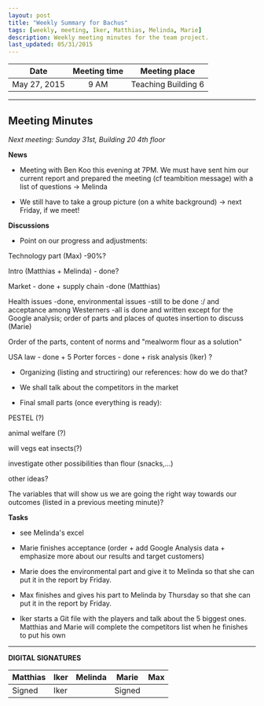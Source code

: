 ```yaml
---
layout: post
title: "Weekly Summary for Bachus"
tags: [weekly, meeting, Iker, Matthias, Melinda, Marie]
description: Weekly meeting minutes for the team project.
last_updated: 05/31/2015
---
```


|**Date** |**Meeting time**|**Meeting place**
| ------------- |:----------------:|:-------:
|May 27, 2015| 9 AM | Teaching Building 6

----------

Meeting Minutes
------
*Next meeting: Sunday 31st, Building 20 4th floor*

**News**

* Meeting with Ben Koo this evening at 7PM.
We must have sent him our current report and prepared the meeting (cf teambition message) with a list of questions -> Melinda

* We still have to take a group picture (on a white background) -> next Friday, if we meet!

**Discussions**

* Point on our progress and adjustments:

Technology part (Max) -90%?

Intro (Matthias + Melinda) - done?

Market - done + supply chain -done (Matthias)

Health issues -done, environmental issues -still to be done :/ and acceptance among Westerners -all is done and written except
for the Google analysis; order of parts and places of quotes insertion to discuss (Marie)

Order of the parts, content of norms and "mealworm flour as a solution"

USA law - done + 5 Porter forces - done + risk analysis (Iker) ?

* Organizing (listing and structiring) our references: how do we do that?

* We shall talk about the competitors in the market

* Final small parts (once everything is ready):

PESTEL (?)

animal welfare (?)

will vegs eat insects(?)

investigate other possibilities than flour (snacks,...)

other ideas?

The variables that will show us we are going the right way towards our outcomes (listed in a previous meeting minute)?

**Tasks**

* see Melinda's excel

* Marie finishes acceptance (order + add Google Analysis data + emphasize more about our results and target customers)

* Marie does the environmental part and give it to Melinda so that she can put it in the report by Friday.

* Max finishes and gives his part to Melinda by Thursday so that she can put it in the report by Friday.

* Iker starts a Git file with the players and talk about the 5 biggest ones. Matthias and Marie will complete the competitors list when he finishes to put his own

----------

**DIGITAL SIGNATURES**

|**Matthias** |**Iker**|**Melinda**|**Marie**|**Max**|
|----------------|----------------|----------------|----------------|----------------|
| Signed|Iker | |Signed | |
